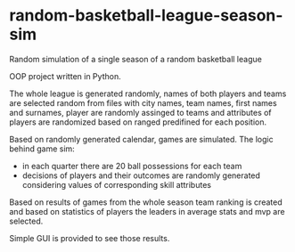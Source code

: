 # random-basketball-league-season-sim
Random simulation of a single season of a random basketball league

OOP project written in Python.

The whole league is generated randomly, names of both players and teams are selected random from files with city names, team names, first names and surnames, 
player are randomly assinged to teams and attributes of players are randomized based on ranged predifined for each position.

Based on randomly generated calendar, games are simulated. 
The logic behind game sim:
- in each quarter there are 20 ball possessions for each team
- decisions of players and their outcomes are randomly generated considering values of corresponding skill attributes

Based on results of games from the whole season team ranking is created and based on statistics of players the leaders in average stats and mvp are selected.

Simple GUI is provided to see those results.
